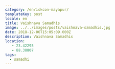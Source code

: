 ```yaml
---
category: /en/iskcon-mayapur/
templateKey: post
locale: en
title: Vaishnava Samadhis
image: ../../images/posts/vaishnava-samadhis.jpg
date: 2018-12-06T15:05:09.000Z
description: Vaishnava Samadhis
location:
   - 23.42295
   - 88.38807
tags:
  - samadhi
---
```


<tbd locale="en" url="https://docs.google.com/document/d/17MLwMeQwInzUIdkhnsmuGmO5bLFrLJU7yZUA9o01h4M/edit#heading=h.3d1oy696pgrg"></tbd>
